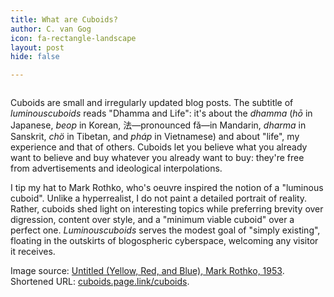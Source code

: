 ```yaml
---
title: What are Cuboids?
author: C. van Gog
icon: fa-rectangle-landscape
layout: post
hide: false

---
```


<span class="image left"><img src="{{ 'assets/images/untitled-yrb.jpg' | relative_url }}" alt="" /></span>

<p>Cuboids are small and irregularly updated blog posts. The subtitle of <i>luminouscuboids</i> reads "Dhamma and Life": it's about the <i>dhamma</i> (<i>hō</i> in Japanese, <i>beop</i> in Korean, 法—pronounced fǎ—in Mandarin, <i>dharma</i> in Sanskrit, <i>chö</i> in Tibetan, and <i>pháp</i> in Vietnamese) and about "life", my experience and that of others. Cuboids let you believe what you already want to believe and buy whatever you already want to buy: they're free from advertisements and ideological interpolations.</p>

<p>I tip my hat to Mark Rothko, who's oeuvre inspired the notion of a "luminous cuboid". Unlike a hyperrealist, I do not paint a detailed portrait of reality. Rather, cuboids shed light on interesting topics while preferring brevity over digression, content over style, and a "minimum viable cuboid" over a perfect one. <i>Luminouscuboids</i> serves the modest goal of "simply existing", floating in the outskirts of blogospheric cyberspace, welcoming any visitor it receives.</p>

<p>Image source: <a href="https://www.wikiart.org/en/mark-rothko/untitled-yellow-red-and-blue-1953/">Untitled (Yellow, Red, and Blue), Mark Rothko, 1953</a>.<br>
Shortened URL: <a href="https://cuboids.page.link/cuboids">cuboids.page.link/cuboids</a>.</p>
<!--stackedit_data:
eyJoaXN0b3J5IjpbMTgxNTE3MDk0NywxOTI5MzM5MTUxXX0=
-->